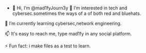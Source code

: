 - 👋 Hi, I’m @mad1fyJourn3y
👀 I’m interested in tech and cybersec.sometimes the ways of a of both red and bluehats.

🌱 I’m currently learning cybersec,network engineering.

📫 It's easy to reach me, type mad1fy in any social platform.

⚡ Fun fact: i make files as a test to learn.
<!---
mad1fyJourn3y/mad1fyJourn3y is a ✨ special ✨ repository because its `README.md` (this file) appears on your GitHub profile.
You can click the Preview link to take a look at your changes.
--->
